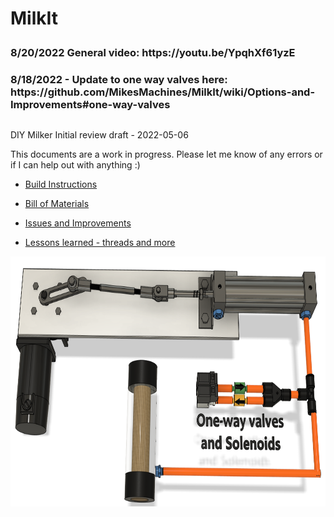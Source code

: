 # MilkIt <p>

<p>
<h3>8/20/2022 General video: https://youtu.be/YpqhXf61yzE
<p>
</h3>
<p>
<h3>8/18/2022 - Update to one way valves here: https://github.com/MikesMachines/MilkIt/wiki/Options-and-Improvements#one-way-valves<p></h3>
<p>
 <p>

  <h2><p></h2>
DIY Milker Initial review draft - 2022-05-06

This documents are a work in progress. Please let me know of any errors or if I can help out with anything :) <P>
 
- <a href="https://github.com/MikesMachines/MilkIt/blob/main/DIY%20Milker%20V0.1%20.pdf">Build Instructions</a> <p>
- <a href="https://github.com/MikesMachines/MilkIt/blob/main/DIY%20Milker%20Parts%20List.csv">Bill of Materials</a> <P>
- <a href="https://github.com/MikesMachines/MilkIt/wiki/Options-and-Improvements"> Issues and Improvements</a> <P>
- <a href="https://github.com/MikesMachines/MilkIt/wiki/Lessons-learned"> Lessons learned - threads and more </a> <P>

<img src="https://github.com/MikesMachines/MilkIt/blob/main/media/MilkIT_SCModel.png" alt="SC Cylinder Model" height="400">


